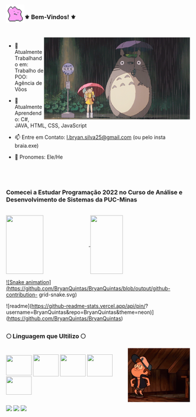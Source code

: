  <img align="left" alt="" src="./src/ditto.gif" width="50" height="50">

### ⚜ Bem-Vindos! ⚜ 

 <!-- <img align="right" alt="" src="./scr/ditto.gif" width="50" height="50"> -->

##

<br>

<img align="right" alt="" src="./src/totoro.gif" width="400">

- 🔭 Atualmente Trabalhando em: Trabalho de POO: Agência de Võos
  
  
- 🌱 Atualmente Aprendendo: C#, JAVA, HTML, CSS, JavaScript
  
 
- 📫 Entre em Contato: l.bryan.silva25@gmail.com (ou pelo insta braia.exe)
  
 
- 🦇 Pronomes: Ele/He

<br>

<br>

##

### Comecei a Estudar Programação 2022 no Curso de Análise e Desenvolvimento de Sistemas da PUC-Minas

 <div><br>
  <a href="https://github.com/BryanQuintas">
  <img height="160em" width="45%" align="center" src="https://github-readme-stats.vercel.app/api?username=BryanQuintas&show_icons=true&theme=neon&include_all_commits=true&count_private=true"/>
  <img height="160em" width="42%" align="center" src="https://github-readme-stats.vercel.app/api/top-langs/?username=BryanQuintas&layout=compact&langs_count=6&theme=neon"/>
  </div>

<picture align="center">
 
![Snake animation](https://github.com/BryanQuintas/BryanQuintas/blob/output/github-contribution-
grid-snake.svg)

![readme](https://github-readme-stats.vercel.app/api/pin/? username=BryanQuintas&repo=BryanQuintas&theme=neon)]
(https://github.com/BryanQuintas/BryanQuintas)
 
</picture>
   
##

### 🌕 Linguagem que Ultilizo 🌕

  <img align="right" vertical-align="middle" src="./src/dipper-fall.gif" width="170">

<div style="display: inline_block"><br>
  <img align="center" height="55" width="70" src="https://cdn.jsdelivr.net/gh/devicons/devicon@latest/icons/csharp/csharp-original.svg" />
  <img align="center" height="60" width="70" src="https://cdn.jsdelivr.net/gh/devicons/devicon@latest/icons/java/java-original.svg" />
  <img align="center" height="60" width="70" src="https://cdn.jsdelivr.net/gh/devicons/devicon@latest/icons/html5/html5-original-wordmark.svg" />
  <img align="center" height="60" width="70" src="https://cdn.jsdelivr.net/gh/devicons/devicon@latest/icons/css3/css3-original-wordmark.svg" />
  <img align="center" height="50" width="70" src="https://cdn.jsdelivr.net/gh/devicons/devicon@latest/icons/javascript/javascript-plain.svg" />
</div>

##
 
<div>
 
  <a href="https://instagram.com/braia.exe" target="_blank"><img src="https://img.shields.io/badge/-Instagram-%23E4405F?style=for-the-badge&logo=instagram&logoColor=white" target="_blank"></a>
  <a href="https://www.linkedin.com/in/lucas-bryan-quintas-b51424232/" target="_blank"><img src="https://img.shields.io/badge/-LinkedIn-%230077B5?style=for-the-badge&logo=linkedin&logoColor=white" target="_blank"></a>
  <a href="https://twitch.tv/batetacolada/" target="_blank"><img src="https://img.shields.io/badge/Twitch-9146FF?style=for-the-badge&logo=twitch&logoColor=white" target="_blank"></a>

</div>


<!-- 👯 I’m looking to collaborate on ...
- 🤔 I’m looking for help with ...
- 💬 Ask me about ...
-->
